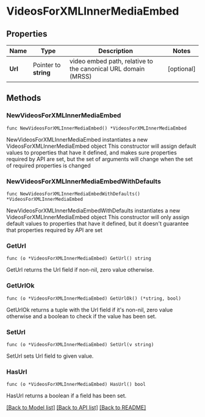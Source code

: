 # VideosForXMLInnerMediaEmbed

## Properties

Name | Type | Description | Notes
------------ | ------------- | ------------- | -------------
**Url** | Pointer to **string** | video embed path, relative to the canonical URL domain (MRSS) | [optional] 

## Methods

### NewVideosForXMLInnerMediaEmbed

`func NewVideosForXMLInnerMediaEmbed() *VideosForXMLInnerMediaEmbed`

NewVideosForXMLInnerMediaEmbed instantiates a new VideosForXMLInnerMediaEmbed object
This constructor will assign default values to properties that have it defined,
and makes sure properties required by API are set, but the set of arguments
will change when the set of required properties is changed

### NewVideosForXMLInnerMediaEmbedWithDefaults

`func NewVideosForXMLInnerMediaEmbedWithDefaults() *VideosForXMLInnerMediaEmbed`

NewVideosForXMLInnerMediaEmbedWithDefaults instantiates a new VideosForXMLInnerMediaEmbed object
This constructor will only assign default values to properties that have it defined,
but it doesn't guarantee that properties required by API are set

### GetUrl

`func (o *VideosForXMLInnerMediaEmbed) GetUrl() string`

GetUrl returns the Url field if non-nil, zero value otherwise.

### GetUrlOk

`func (o *VideosForXMLInnerMediaEmbed) GetUrlOk() (*string, bool)`

GetUrlOk returns a tuple with the Url field if it's non-nil, zero value otherwise
and a boolean to check if the value has been set.

### SetUrl

`func (o *VideosForXMLInnerMediaEmbed) SetUrl(v string)`

SetUrl sets Url field to given value.

### HasUrl

`func (o *VideosForXMLInnerMediaEmbed) HasUrl() bool`

HasUrl returns a boolean if a field has been set.


[[Back to Model list]](../README.md#documentation-for-models) [[Back to API list]](../README.md#documentation-for-api-endpoints) [[Back to README]](../README.md)


